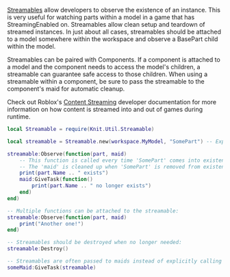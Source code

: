 [Streamables](https://github.com/Sleitnick/Knit/blob/main/src/Knit/Util/Streamable.lua) allow developers to observe the existence of an instance. This is very useful for watching parts within a model in a game that has StreamingEnabled on. Streamables allow clean setup and teardown of streamed instances. In just about all cases, streamables should be attached to a model somewhere within the workspace and observe a BasePart child within the model.

Streamables can be paired with Components. If a component is attached to a model and the component needs to access the model's children, a streamable can guarantee safe access to those children. When using a streamable within a component, be sure to pass the streamable to the component's maid for automatic cleanup.

Check out Roblox's [Content Streaming](https://developer.roblox.com/en-us/articles/content-streaming) developer documentation for more information on how content is streamed into and out of games during runtime.

```lua
local Streamable = require(Knit.Util.Streamable)

local streamable = Streamable.new(workspace.MyModel, "SomePart") -- Expects "SomePart" to be a direct child of MyModel

streamable:Observe(function(part, maid)
	-- This function is called every time 'SomePart' comes into existence.
	-- The 'maid' is cleaned up when 'SomePart' is removed from existence.
	print(part.Name .. " exists")
	maid:GiveTask(function()
		print(part.Name .. " no longer exists")
	end)
end)

-- Multiple functions can be attached to the streamable:
streamable:Observe(function(part, maid)
	print("Another one!")
end)

-- Streamables should be destroyed when no longer needed:
streamable:Destroy()

-- Streamables are often passed to maids instead of explicitly calling Destroy:
someMaid:GiveTask(streamable)
```
